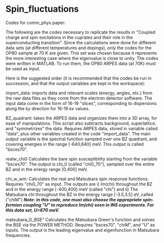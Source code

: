 # Spin_fluctuations

Codes for comm_phys paper:

The following are the codes necessary to replicate the results in "Coupled charge and spin excitations in the cuprates and their role in the superconducting transition". Since the calculations were done for different data sets (at different temperatures and dopings), only the codes for the  OP80 sample at 70 K are given. This set was chosen because it represents the more interesting case where the eigenvalue is close to unity. The codes were written in MATLAB. To run them, the OP80 ARPES data (at 70K) must be used as input. 

Here is the suggested order (it is recommended that the codes be run in succession, and that the output variables are kept in the workspace):

import_data: imports data and relevant scales (energy, angles, etc.) from the raw data files as they come from the electron detector software. The input data come in the form of 16-19 "slices", corresponding to dispersions along the ky direction for 16-19 kx values.   

BZ_quadrant: takes the ARPES data and organizes them into a 3D array, for ease of manipulations. This script also subtracts background, superlattice, and "symmetrizes" the data. Requires ARPES data, stored in variable called "data", plus other variables created in the code "import_data". The main output variable is the spectral function sampled over one BZ quadrant, and covering energies in the range [-640,640] meV. This output is called "bsces70". 

realw_chi0
Calculates the bare spin susceptibility starting from the variable "bsces70". 
The output is chi_0 (called "chi0_70"), sampled over the entire BZ and in the energy range [0,400] meV.

chi_w_wm:
Calculates the real and Matsubara spin response functions. Requires "chi0_70" as input.
The outputs are 
i) Im(chi) throughout the BZ and in the energy range [-400,400]  meV (called "chi") and
ii) The Matsubara chi throughout the BZ in the energy range [-3.5,3.5] eV, called ("chiM")
***Note: in this code, one must also choose the appropriate spin-fermion coupling "U" to reproduce Im(chi) seen in INS experiments. For this data set, U=670 meV.***

matsubara_G_BSE"
Calculates the Matsubara Green's function and solves the BSE via the POWER METHOD.
Requires "bsces70", "chiM", and "U" as inputs. The output is the leading eigenvalue and eigenfunction in Matsubara frequencies. 
